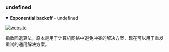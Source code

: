 ### undefined

<details open>
<summary><strong>Exponential backoff</strong> - undefined</summary>

[![website](https://img.shields.io/badge/website-home-yellowgreen?style=flat-square)](https://en.wikipedia.org/wiki/Exponential_backoff)

指数回退算法，原本是用于计算机网络中避免冲突的解决方案，现在可以用于重发重试的通用解决方案。

</details>
